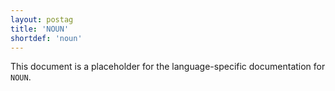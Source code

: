 ```yaml
---
layout: postag
title: 'NOUN'
shortdef: 'noun'
---
```


This document is a placeholder for the language-specific documentation
for `NOUN`.
